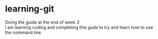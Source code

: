 # learning-git
Doing the guide at the end of week 3
<br>I am learning coding and completing this gude to try and learn how to use the command line.
